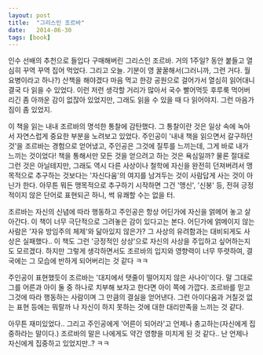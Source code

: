```yaml
---
layout: post
title:  "그리스인 조르바"
date:   2014-06-30
tags: [book]
---
```


  인수 선배의 추천으로 들입다 구매해버린 그리스인 조르바. 거의 1주일? 동안 붙들고 열심히 꾸역 꾸역 집어 먹었다. 그리고 오늘. 기분이 영 꿀꿀해서(그러니까, 그런 거다. 월요병이라고 하나?) 산책을 해야겠다 마음 먹고 한강 공원으로 걸어가서 열심히 읽어대니 결국 다 읽을 수 있었다. 이런 저런 생각할 거리가 많아서 국수 빨어먹듯 후루룩 먹어버리긴 좀 아까운 감이 없잖아 있었지만, 그래도 읽을 수 있을 때 다 읽어야지. 그런 마음가짐이 좀 있었지. 

  이 책을 읽는 내내 조르바의 명석한 통찰에 감탄했다. 그 통찰이란 것은 일상 속에 녹아서 자연스럽게 중요한 부분을 노려보고 있었다. 주인공이 '내내 책을 읽으면서 갈구하던 것'을 조르바는 경험으로 얻어냈고, 주인공은 그것에 질투를 느끼는데, 그게 바로 내가 느끼는 것이었다! 책을 통해서만 모든 것을 얻으려고 하는 것은 욕심일까? 물론 절대로 그런 것은 아닐테지만, 그래도 역시 다른 사상이나 철학에 자신을 완전히 던져버려서 맹목적으로 추구하는 것보다는 '자신다움'의 여지를 남겨두는 것이 사람답게 사는 것이 아닌가 한다. 아무튼 뭐든 맹목적으로 추구하기 시작하면 그건 '맹신', '신봉' 등, 전혀 긍정적이지 않은 단어로 표현되곤 하니, 썩 유쾌할 수는 없을 터. 

  조르바는 자신의 신념에 따라 행동하고 주인공은 항상 어딘가에 자신을 얽메어 놓고 살아간다. 이 책이 너무 극단적으로 그려놓은 감이 있다고는 본다. 어딘가에 얽메이지 않는 사람은 '자유 방임주의 체제'와 닮아있지 않은가? 그 사상의 유려함과는 대비되게도 사상은 실패했다.. 이 책도 그런 '긍정적인 상상'으로 자신의 사상을 주입하고 싶어하는지도 모르겠다. 하지만 그렇게 생각하면서도 조르바의 입지와 영향력이 너무 뚜렷하여, 결국에는 그 모습에 반하게 되어버리는 것 같다 ㅋㅋ 

  주인공이 표현했듯이 조르바는 '대지에서 탯줄이 떨어지지 않은 사나이'이다. 말 그대로 그를 어른과 아이 둘 중 하나로 치부해 보자고 한다면 아이 쪽에 가깝다. 조르바를 믿고 그것에 따라 행동하는 사람이며 그 만큼의 결실을 얻어낸다. 그런 아이다움과 거칠것 없는 표현 등에는 뭐랄까 나 자신이 하지 못하는 것에 대한 대리만족을 느끼는 것 같다. 

  아무튼 재미있었다.. 그리고 주인공에게 '어른이 되어라'고 언제나 충고하는(자신에게 집중하라는 말이다.) 조르바의 말은 나에게도 약간 영향을 미치게 된 것 같다.. 난 언제나 자신에게 집중하고 있었지만..? ㅋㅋ